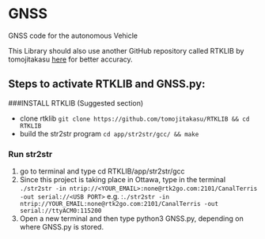 # GNSS
GNSS code for the autonomous Vehicle

This Library should also use another GitHub repository called RTKLIB by tomojitakasu [here](https://github.com/tomojitakasu/RTKLIB) for better accuracy.
## Steps to activate RTKLIB and GNSS.py:

###INSTALL RTKLIB (Suggested section)
- clone rtklib ```git clone https://github.com/tomojitakasu/RTKLIB && cd RTKLIB```
- build the str2str program ```cd app/str2str/gcc/ && make ```


### Run str2str
1. go to terminal and type cd RTKLIB/app/str2str/gcc
2. Since this project is taking place in Ottawa, type in the terminal ```./str2str -in ntrip://<YOUR_EMAIL>:none@rtk2go.com:2101/CanalTerris -out serial://<USB PORT>``` e.g. :```./str2str -in ntrip://YOUR_EMAIL:none@rtk2go.com:2101/CanalTerris -out serial://ttyACM0:115200```
4. Open a new terminal and then type python3 GNSS.py, depending on where GNSS.py is stored.

